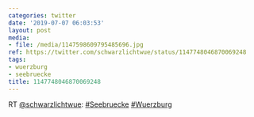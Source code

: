 ```yaml
---
categories: twitter
date: '2019-07-07 06:03:53'
layout: post
media:
- file: /media/1147598609795485696.jpg
ref: https://twitter.com/schwarzlichtwue/status/1147748046870069248
tags:
- wuerzburg
- seebruecke
title: 1147748046870069248
---
```

RT [@schwarzlichtwue](https://twitter.com/schwarzlichtwue): [#Seebruecke](/t/seebruecke) [#Wuerzburg](/t/wuerzburg) 